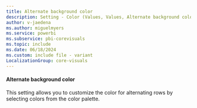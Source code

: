 ```yaml
---
title: Alternate background color
description: Setting - Color (Values, Values, Alternate background color)
author: v-jaedena
ms.author: miguelmyers
ms.service: powerbi
ms.subservice: pbi-corevisuals
ms.topic: include
ms.date: 06/18/2024
ms.custom: include file - variant
LocalizationGroup: core-visuals
---
```

#### Alternate background color

This setting allows you to customize the color for alternating rows by selecting colors from the color palette.
